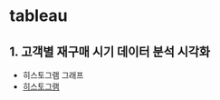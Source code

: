 # tableau


## 1. 고객별 재구매 시기 데이터 분석 시각화
- 히스토그램 그래프
- [히스토그램](https://github.com/boeun-pk/tableau/blob/main/%ED%9E%88%EC%8A%A4%ED%86%A0%EA%B7%B8%EB%9E%A8.png)
